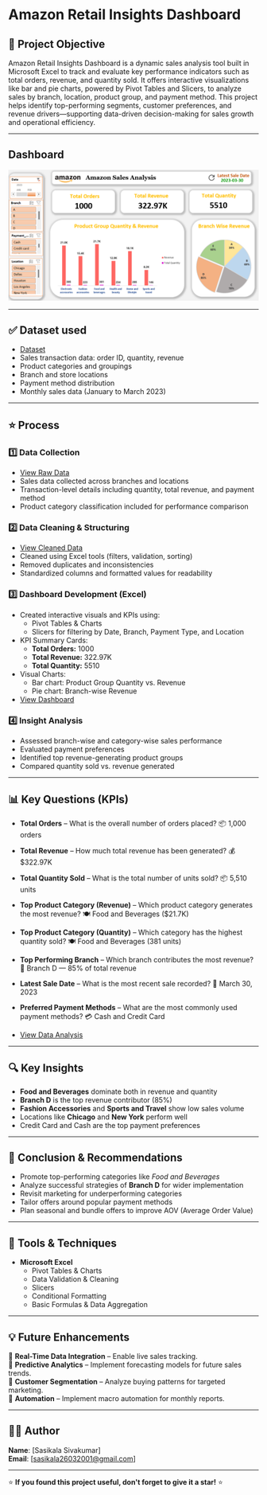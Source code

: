 # Amazon Retail Insights Dashboard

## 📌 Project Objective

Amazon Retail Insights Dashboard is a dynamic sales analysis tool built in Microsoft Excel to track and evaluate key performance indicators such as total orders, revenue, and quantity sold. It offers interactive visualizations like bar and pie charts, powered by Pivot Tables and Slicers, to analyze sales by branch, location, product group, and payment method. This project helps identify top-performing segments, customer preferences, and revenue drivers—supporting data-driven decision-making for sales growth and operational efficiency.  


---


## Dashboard

<img width="732" alt="Dashboard" src="https://github.com/Sasikala-Sivakumar/Amazon-Retail-Insights-Dashboard/blob/main/Dashboard.png" />


---


## ✅ Dataset used
- <a href="https://github.com/Sasikala-Sivakumar/Amazon-Retail-Insights-Dashboard/blob/main/Raw_Data_Amazon.csv">Dataset</a>
- Sales transaction data: order ID, quantity, revenue  
- Product categories and groupings  
- Branch and store locations  
- Payment method distribution  
- Monthly sales data (January to March 2023)
---

## ⭐ Process  
### 1️⃣ Data Collection 
- <a href="https://github.com/Sasikala-Sivakumar/Amazon-Retail-Insights-Dashboard/blob/main/Raw_Data_Amazon.csv">View Raw Data</a>
- Sales data collected across branches and locations  
- Transaction-level details including quantity, total revenue, and payment method  
- Product category classification included for performance comparison  

### 2️⃣ Data Cleaning & Structuring  
- <a href="https://github.com/Sasikala-Sivakumar/Amazon-Retail-Insights-Dashboard/blob/main/Cleaned_Data.xlsx">View Cleaned Data</a>
- Cleaned using Excel tools (filters, validation, sorting)  
- Removed duplicates and inconsistencies  
- Standardized columns and formatted values for readability   

### 3️⃣ Dashboard Development (Excel)  
- Created interactive visuals and KPIs using:  
   - Pivot Tables & Charts  
   - Slicers for filtering by Date, Branch, Payment Type, and Location
-  KPI Summary Cards:
   - **Total Orders:** 1000  
   - **Total Revenue:** 322.97K  
   - **Total Quantity:** 5510  
- Visual Charts:
   - Bar chart: Product Group Quantity vs. Revenue  
   - Pie chart: Branch-wise Revenue  
- <a href="https://github.com/Sasikala-Sivakumar/Amazon-Retail-Insights-Dashboard/blob/main/Dashboard.png">View Dashboard</a> 

### 4️⃣ Insight Analysis  
- Assessed branch-wise and category-wise sales performance  
- Evaluated payment preferences  
- Identified top revenue-generating product groups  
- Compared quantity sold vs. revenue generated 


---


## 📊 Key Questions (KPIs)  
- **Total Orders** – What is the overall number of orders placed?
    📦 1,000 orders 
- **Total Revenue** – How much total revenue has been generated? 
    💰 $322.97K 
- **Total Quantity Sold** – What is the total number of units sold? 
    📦 5,510 units 
- **Top Product Category (Revenue)** – Which product category generates the most revenue? 
  🍽️ Food and Beverages ($21.7K)
- **Top Product Category (Quantity)** – Which category has the highest quantity sold?
   🍽️ Food and Beverages (381 units)
- **Top Performing Branch** – Which branch contributes the most revenue?
   🏢 Branch D — 85% of total revenue
- **Latest Sale Date** – What is the most recent sale recorded?
    📅 March 30, 2023
- **Preferred Payment Methods** – What are the most commonly used payment methods?
    💳 Cash and Credit Card 

- <a href="https://github.com/Sasikala-Sivakumar/Amazon-Retail-Insights-Dashboard/blob/main/Cleaned_Data.xlsx">View Data Analysis</a>


---


## 🔍 Key Insights  
- **Food and Beverages** dominate both in revenue and quantity  
- **Branch D** is the top revenue contributor (85%)  
- **Fashion Accessories** and **Sports and Travel** show low sales volume  
- Locations like **Chicago** and **New York** perform well  
- Credit Card and Cash are the top payment preferences   


---


## 📢 Conclusion & Recommendations  
- Promote top-performing categories like *Food and Beverages*  
- Analyze successful strategies of **Branch D** for wider implementation  
- Revisit marketing for underperforming categories  
- Tailor offers around popular payment methods  
- Plan seasonal and bundle offers to improve AOV (Average Order Value)


---


## 🚀 Tools & Techniques  
- **Microsoft Excel**  
  - Pivot Tables & Charts  
  - Data Validation & Cleaning  
  - Slicers  
  - Conditional Formatting  
  - Basic Formulas & Data Aggregation


---


## 💡 Future Enhancements  
🔹 **Real-Time Data Integration** – Enable live sales tracking.  
🔹 **Predictive Analytics** – Implement forecasting models for future sales trends.  
🔹 **Customer Segmentation** – Analyze buying patterns for targeted marketing.  
🔹 **Automation** – Implement macro automation for monthly reports.

 
---


## 👨‍💻 Author   
**Name**: [Sasikala Sivakumar]  
**Email**: [sasikala26032001@gmail.com]

---

⭐ **If you found this project useful, don't forget to give it a star!** ⭐
